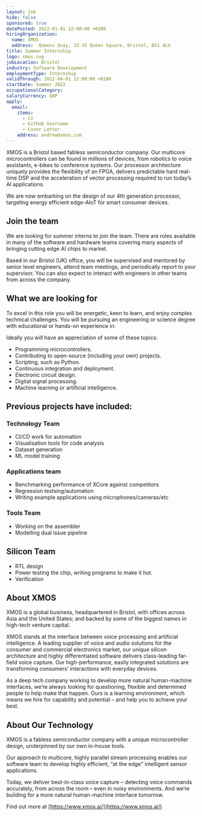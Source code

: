 ```yaml
---
layout: job
hide: false
sponsored: true
datePosted: 2022-01-01 12:00:00 +0100
hiringOrganization:
  name: XMOS
  address:  Queens Quay, 33-35 Queen Square, Bristol, BS1 4LU
title: Summer Internship
logo: xmos.svg
jobLocation: Bristol
industry: Software Development
employmentType: Internship
validThrough: 2022-04-01 12:00:00 +0100
startDate: Summer 2022
occupationalCategory:
salaryCurrency: GBP
apply:
  email:
    items:
      - CV
      - GitHub Username
      - Cover Letter
    address: andrew@xmos.com
---
```


XMOS is a Bristol based fabless semiconductor company. Our multicore microcontrollers can be found in millions of devices, from robotics to voice assistants, e-bikes to conference systems. Our processor architecture uniquely provides the flexibility of an FPGA, delivers predictable hard real-time DSP and the acceleration of vector processing required to run today’s AI applications.

We are now embarking on the design of our 4th generation processor, targeting energy efficient edge-AIoT for smart consumer devices.

## Join the team
We are looking for summer interns to join the team. There are roles available in many of the software and hardware teams covering many aspects of bringing cutting edge AI chips to market.

Based in our Bristol (UK) office, you will be supervised and mentored by senior level engineers, attend team meetings, and periodically report to your supervisor.  You can also expect to interact with engineers in other teams from across the company.

## What we are looking for
To excel in this role you will be energetic, keen to learn, and enjoy complex technical challenges. You will be pursuing an engineering or science degree with educational or hands-on experience in:

Ideally you will have an appreciation of some of these topics:
- Programming microcontrollers.
- Contributing to open-source (including your own) projects.
- Scripting, such as Python.
- Continuous integration and deployment.
- Electronic circuit design.
- Digital signal processing.
- Machine learning or artificial intelligence.


## Previous projects have included:
### Technology Team
- CI/CD work for automation
- Visualisation tools for code analysis
- Dataset generation
- ML model training

### Applications team
- Benchmarking performance of XCore against competitors
- Regression testsing/automation
- Writing example applications using microphones/cameras/etc

### Tools Team
- Working on the assembler
- Modelling dual issue pipeline

## Silicon Team
- RTL design
- Power testing the chip, writing programs to make it hot.
- Verification 

## About XMOS
XMOS is a global business, headquartered in Bristol, with offices across Asia and the United States; and backed by some of the biggest names in high-tech venture capital.

XMOS stands at the interface between voice processing and artificial intelligence. A leading supplier of voice and audio solutions for the consumer and commercial electronics market, our unique silicon architecture and highly differentiated software delivers class-leading far-field voice capture. Our high-performance, easily integrated solutions are transforming consumers’ interactions with everyday devices.

As a deep tech company working to develop more natural human-machine interfaces, we’re always looking for questioning, flexible and determined people to help make that happen. Ours is a learning environment, which means we hire for capability and potential – and help you to achieve your best.

## About Our Technology
XMOS is a fabless semiconductor company with a unique microcontroller design, underpinned by our own in-house tools.

Our approach to multicore, highly parallel stream processing enables our software team to develop highly efficient, “at the edge” intelligent sensor applications.

Today, we deliver best-in-class voice capture – detecting voice commands accurately, from across the room – even in noisy environments. And we’re building for a more natural human-machine interface tomorrow.

Find out more at [https://www.xmos.ai/](https://www.xmos.ai/)
 
